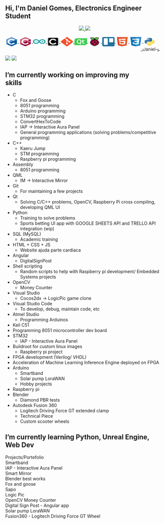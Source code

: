 ## Hi, I'm Daniel Gomes, Electronics Engineer Student

<div align="center">
  <a href="https://github.com/Intuiti0n">
  <img height="180em" src="https://github-readme-stats.vercel.app/api?username=Intuiti0n&show_icons=true&theme=dracula&include_all_commits=true&count_private=true"/>
  <img height="180em" src="https://github-readme-stats.vercel.app/api/top-langs/?username=Intuiti0n&layout=compact&langs_count=7&theme=dracula"/>
</div>
<div style="display: inline_block"><br>
  <img align="center" alt="Daniel-C" height="30" width="40" src="https://raw.githubusercontent.com/devicons/devicon/master/icons/c/c-original.svg">
  <img align="center" alt="Daniel-C++" height="30" width="40" src="https://raw.githubusercontent.com/devicons/devicon/master/icons/cplusplus/cplusplus-original.svg">
  <img align="center" alt="Daniel-Arduino" height="30" width="40" src="https://raw.githubusercontent.com/devicons/devicon/master/icons/arduino/arduino-original.svg">
  <img align="center" alt="Daniel-C" height="30" width="40" src="https://raw.githubusercontent.com/devicons/devicon/master/icons/embeddedc/embeddedc-original.svg">
  <img align="center" alt="Daniel-C" height="30" width="40" src="https://raw.githubusercontent.com/devicons/devicon/master/icons/git/git-original.svg">
  <img align="center" alt="Daniel-C" height="30" width="40" src="https://raw.githubusercontent.com/devicons/devicon/master/icons/qt/qt-original.svg">
  <img align="center" alt="Daniel-C" height="30" width="40" src="https://raw.githubusercontent.com/devicons/devicon/master/icons/raspberrypi/raspberrypi-original.svg">
  <img align="center" alt="Daniel-C" height="30" width="40" src="https://raw.githubusercontent.com/devicons/devicon/master/icons/trello/trello-plain.svg">
  <img align="center" alt="Daniel-HTML" height="30" width="40" src="https://raw.githubusercontent.com/devicons/devicon/master/icons/html5/html5-original.svg">
  <img align="center" alt="Daniel-CSS" height="30" width="40" src="https://raw.githubusercontent.com/devicons/devicon/master/icons/css3/css3-original.svg">
  <img align="center" alt="Daniel-Python" height="30" width="40" src="https://raw.githubusercontent.com/devicons/devicon/master/icons/python/python-original.svg">
  
  <img align="right" alt="Daniel-pic" height="150" style="border-radius:50px;" src="https://avatars.githubusercontent.com/u/26116287?v=4?width=676&height=676">
</div>
  
##

<div>
  <a href = "mailto:danielgomescames@gmail.com"><img src="https://img.shields.io/badge/-Gmail-%23333?style=for-the-badge&logo=gmail&logoColor=white" target="_blank"></a>
  <a href="https://www.linkedin.com/in/danieldasilvagomes/" target="_blank"><img src="https://img.shields.io/badge/-LinkedIn-%230077B5?style=for-the-badge&logo=linkedin&logoColor=white" target="_blank"></a>
 </div>

## I’m currently working on improving my skills
  - C
    - Fox and Goose
    - 8051 programming
    - Arduino programming
    - STM32 programming
    - ConvertHexToCode
    - IAP -> Interactive Aura Panel
    - General programming applications (solving problems/competitive programming)
  - C++
    - Kaeru Jump
    - STM programming
    - Raspberry pi programming
  - Assembly
    - 8051 programming
  - QML
    - IM -> Interactive Mirror
  - Git
    - For maintaining a few projects
  - Qt
    - Solving C/C++ problems, OpenCV, Raspberry Pi cross compiling, developing QML UI
  - Python
    - Training to solve problems
    - Sports betting UI app with GOOGLE SHEETS API and TRELLO API integration (wip)
  - SQL (MySQL)
    - Academic training
  - HTML + CSS + JS 
    - Website ajuda parte cardiaca
  - Angular 
    - DigitalSignPost
  - Shell scripting
    - Random scripts to help with Raspberry pi development/ Embedded Systems projects
  - OpenCV
    - Money Counter
  - Visual Studio
    - Cocos2dx -> LogicPic game clone
  - Visual Studio Code
    - To develop, debug, maintain code, etc
  - Atmel Studio
    - Programming Arduinos
  - Keil C51
   - Programming 8051 microcontroller dev board
  - STM32
    - IAP - Interactive Aura Panel
  - Buildroot for custom linux images 
    - Raspberry pi project
  - FPGA development (Verilog/ VHDL)
   - Acceleration of Machine Learning Inference Engine deployed on FPGA
  - Arduino
    - Smartband
    - Solar pump LoraWAN
    - Hobby projects
  - Raspberry pi
  - Blender
    - Diamond PBR tests
  - Autodesk Fusion 360
    - Logitech Driving Force GT extended clamp
    - Technical Piece
    - Custom scooter wheels

## I’m currently learning Python, Unreal Engine, Web Dev
  
  Projects/Portefolio <br/>
  Smartband<br/>
  IAP - Interactive Aura Panel<br/>
  Smart Mirror<br/>
  Blender best works<br/>
  Fox and goose<br/>
  Sapo<br/>
  Logic Pic<br/>
  OpenCV Money Counter<br/>
  Digital Sign Post - Angular app<br/>
  Solar pump LoraWAN<br/>
  Fusion360 - Logitech Driving Force GT Wheel<br/>
  